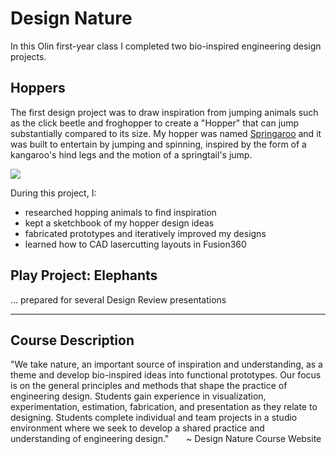 # Design Nature

In this Olin first-year class I completed two bio-inspired engineering design projects. 

## Hoppers
The first design project was to draw inspiration from jumping animals such as the click beetle and froghopper to create a "Hopper" that can jump substantially compared to its size. My hopper was named [Springaroo](https://github.com/liloheinrich/DesNat/main/Final%20Draft/Hopper%20Poster%20Lilo%20Heinrich.pdf) and it was built to entertain by jumping and spinning, inspired by the form of a kangaroo's hind legs and the motion of a springtail's jump. 


<img src="Hoppers/Prototypes/res/hopper-showoff.gif">


During this project, I:

- researched hopping animals to find inspiration
- kept a sketchbook of my hopper design ideas
- fabricated prototypes and iteratively improved my designs
- learned how to CAD lasercutting layouts in Fusion360


## Play Project: Elephants

... prepared for several Design Review presentations

-----------------------------
## Course Description 
"We take nature, an important source of inspiration and understanding, as a theme and develop bio-inspired ideas into functional prototypes. Our focus is on the general principles and methods that shape the practice of engineering design. Students gain experience in visualization, experimentation, estimation, fabrication, and presentation as they relate to designing. Students complete individual and team projects in a studio environment where we seek to develop a shared practice and understanding of engineering design."
&nbsp;&nbsp;&nbsp;&nbsp;&nbsp;&nbsp;~ Design Nature Course Website

